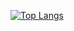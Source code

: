 [![Top Langs](https://github-readme-stats.vercel.app/api/top-langs/?username=holdtheworld)](https://github.com/anuraghazra/github-readme-stats)
